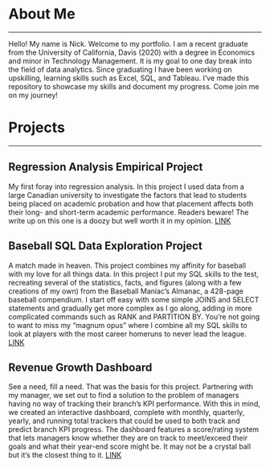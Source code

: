 # About Me
________________________________________
Hello! My name is Nick. Welcome to my portfolio. I am a recent graduate from the University of California, Davis (2020) with a degree in Economics and minor in Technology Management. It is my goal to one day break into the field of data analytics. Since graduating I have been working on upskilling, learning skills such as Excel, SQL, and Tableau. I’ve made this repository to showcase my skills and document my progress. Come join me on my journey! 

# Projects
________________________________________

## Regression Analysis Empirical Project

My first foray into regression analysis. In this project I used data from a large Canadian university to investigate the factors that lead to students being placed on academic probation and how that placement affects both their long- and short-term academic performance. Readers beware! The write up on this one is a doozy but well worth it in my opinion. [LINK](https://github.com/NTessier97/Portfolio-Projects/blob/18ad2d857fa85c123740d0191feecea3984ee7e3/Empirical%20Project%20Final%20Draft.pdf)

## Baseball SQL Data Exploration Project

A match made in heaven. This project combines my affinity for baseball with my love for all things data. In this project I put my SQL skills to the test, recreating several of the statistics, facts, and figures (along with a few creations of my own) from the Baseball Maniac’s Almanac, a 428-page baseball compendium. I start off easy with some simple JOINS and SELECT statements and gradually get more complex as I go along, adding in more complicated commands such as RANK and PARTITION BY. You’re not going to want to miss my “magnum opus” where I combine all my SQL skills to look at players with the most career homeruns to never lead the league. [LINK](https://github.com/NTessier97/Portfolio-Projects/blob/98e32bfe1a34c1872fcd19b1b8a4daf3efe3d2eb/Baseball%20SQL%20Project.sql)

## Revenue Growth Dashboard

See a need, fill a need. That was the basis for this project. Partnering with my manager, we set out to find a solution to the problem of managers having no way of tracking their branch’s KPI performance. With this in mind, we created an interactive dashboard, complete with monthly, quarterly, yearly, and running total trackers that could be used to both track and predict branch KPI progress. The dashboard features a score/rating system that lets managers know whether they are on track to meet/exceed their goals and what their year-end score might be. It may not be a crystal ball but it’s the closest thing to it. [LINK](https://github.com/NTessier97/Portfolio-Projects/blob/2df9329304567730d553bd201f90a98fc7b58a0f/Revenue%20Growth%20Dashboard.png) 
  

